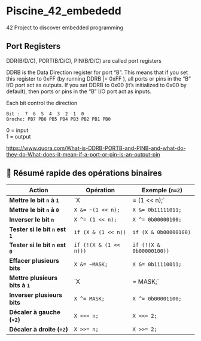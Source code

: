 # Piscine_42_embededd
42 Project to discover embedded programming

## Port Registers
DDR(B/D/C), PORT(B/D/C), PIN(B/D/C) are called port registers

DDRB is the Data Direction register for port “B”. This means that if you set this register to 0xFF (by running DDRB |= 0xFF ), all ports or pins in the “B” I/O port act as outputs. If you set DDRB to 0x00 (it’s initialized to 0x00 by default), then ports or pins in the “B” I/O port act as inputs.

Each bit control the direction 
```
Bit :  7  6  5  4  3  2  1  0  
Broche: PB7 PB6 PB5 PB4 PB3 PB2 PB1 PB0
```  
0 = input \
1 = output

https://www.quora.com/What-is-DDRB-PORTB-and-PINB-and-what-do-they-do-What-does-it-mean-if-a-port-or-pin-is-an-output-pin


## 🚀 Résumé rapide des opérations binaires  

| **Action** | **Opération** | **Exemple (`n=2`)** |
|------------|-------------|----------------------|
| **Mettre le bit `n` à `1`** | `X |= (1 << n);` | `X |= 0b00000100;` |
| **Mettre le bit `n` à `0`** | `X &= ~(1 << n);` | `X &= 0b11111011;` |
| **Inverser le bit `n`** | `X ^= (1 << n);` | `X ^= 0b00000100;` |
| **Tester si le bit `n` est `1`** | `if (X & (1 << n))` | `if (X & 0b00000100)` |
| **Tester si le bit `n` est `0`** | `if (!(X & (1 << n)))` | `if (!(X & 0b00000100))` |
| **Effacer plusieurs bits** | `X &= ~MASK;` | `X &= 0b11110011;` |
| **Mettre plusieurs bits à `1`** | `X |= MASK;` | `X |= 0b00001100;` |
| **Inverser plusieurs bits** | `X ^= MASK;` | `X ^= 0b00001100;` |
| **Décaler à gauche (`×2`)** | `X <<= n;` | `X <<= 2;` |
| **Décaler à droite (`÷2`)** | `X >>= n;` | `X >>= 2;` |


